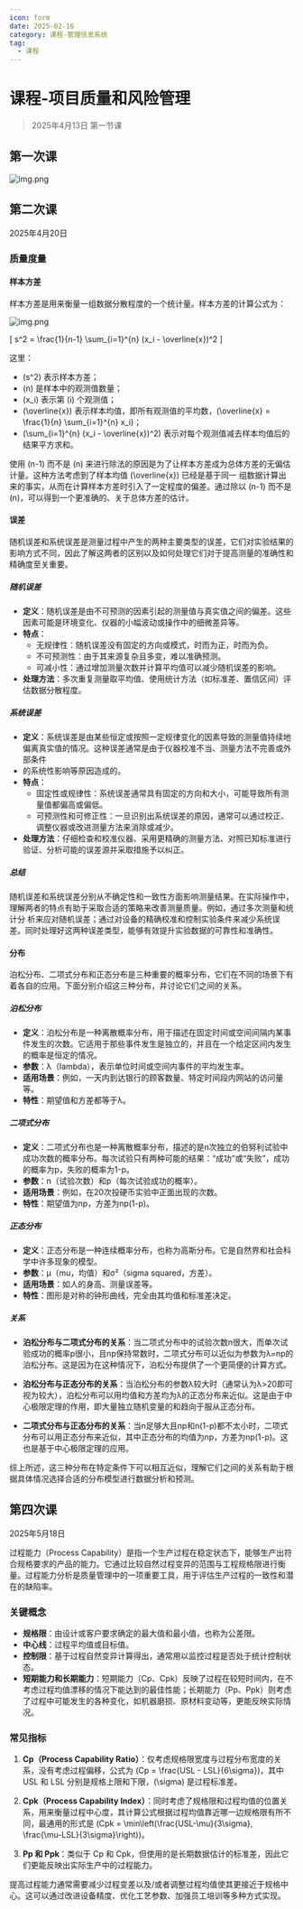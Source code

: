 ```yaml
---
icon: form
date: 2025-02-16
category: 课程-管理信息系统
tag:
  - 课程
---
```

# 课程-项目质量和风险管理 
> 2025年4月13日 第一节课  
>   
>  

## 第一次课

![img.png](assets/check.png)
  
## 第二次课
2025年4月20日   

### 质量度量 

#### 样本方差
样本方差是用来衡量一组数据分散程度的一个统计量。样本方差的计算公式为：

![img.png](assets/formulaYb.png)

\[ s^2 = \frac{1}{n-1} \sum_{i=1}^{n} (x_i - \overline{x})^2 \]

这里：
- \(s^2\) 表示样本方差；
- \(n\) 是样本中的观测值数量；
- \(x_i\) 表示第 \(i\) 个观测值；
- \(\overline{x}\) 表示样本均值，即所有观测值的平均数，\(\overline{x} = \frac{1}{n} \sum_{i=1}^{n} x_i\)；
- \(\sum_{i=1}^{n} (x_i - \overline{x})^2\) 表示对每个观测值减去样本均值后的结果平方求和。

使用 \(n-1\) 而不是 \(n\) 来进行除法的原因是为了让样本方差成为总体方差的无偏估计量。这种方法考虑到了样本均值 \(\overline{x}\) 已经是基于同一
组数据计算出来的事实，从而在计算样本方差时引入了一定程度的偏差。通过除以 \(n-1\) 而不是 \(n\)，可以得到一个更准确的、关于总体方差的估计。


#### 误差
随机误差和系统误差是测量过程中产生的两种主要类型的误差，它们对实验结果的影响方式不同，因此了解这两者的区别以及如何处理它们对于提高测量的准确性和精确度至关重要。

##### 随机误差

- **定义**：随机误差是由不可预测的因素引起的测量值与真实值之间的偏差。这些因素可能是环境变化、仪器的小幅波动或操作中的细微差异等。
- **特点**：
    - 无规律性：随机误差没有固定的方向或模式，时而为正，时而为负。
    - 不可预测性：由于其来源复杂且多变，难以准确预测。
    - 可减小性：通过增加测量次数并计算平均值可以减少随机误差的影响。
- **处理方法**：多次重复测量取平均值、使用统计方法（如标准差、置信区间）评估数据分散程度。

##### 系统误差

- **定义**：系统误差是由某些恒定或按照一定规律变化的因素导致的测量值持续地偏离真实值的情况。这种误差通常是由于仪器校准不当、测量方法不完善或外部条件
- 的系统性影响等原因造成的。
- **特点**：
    - 固定性或规律性：系统误差通常具有固定的方向和大小，可能导致所有测量值都偏高或偏低。
    - 可预测性和可修正性：一旦识别出系统误差的原因，通常可以通过校正、调整仪器或改进测量方法来消除或减少。
- **处理方法**：仔细检查和校准仪器、采用更精确的测量方法、对照已知标准进行验证、分析可能的误差源并采取措施予以纠正。

##### 总结

随机误差和系统误差分别从不确定性和一致性方面影响测量结果。在实际操作中，理解两者的特点有助于采取合适的策略来改善测量质量。例如，通过多次测量和统计分
析来应对随机误差；通过对设备的精确校准和控制实验条件来减少系统误差。同时处理好这两种误差类型，能够有效提升实验数据的可靠性和准确性。


#### 分布
泊松分布、二项式分布和正态分布是三种重要的概率分布，它们在不同的场景下有着各自的应用。下面分别介绍这三种分布，并讨论它们之间的关系。

##### 泊松分布

- **定义**：泊松分布是一种离散概率分布，用于描述在固定时间或空间间隔内某事件发生的次数。它适用于那些事件发生是独立的，并且在一个给定区间内发生的概率是恒定的情况。
- **参数**：λ（lambda），表示单位时间或空间内事件的平均发生率。
- **适用场景**：例如，一天内到达银行的顾客数量、特定时间段内网站的访问量等。
- **特性**：期望值和方差都等于λ。

##### 二项式分布

- **定义**：二项式分布也是一种离散概率分布，描述的是n次独立的伯努利试验中成功次数的概率分布。每次试验只有两种可能的结果：“成功”或“失败”，成功的概率为p，失败的概率为1-p。
- **参数**：n（试验次数）和p（每次试验成功的概率）。
- **适用场景**：例如，在20次投硬币实验中正面出现的次数。
- **特性**：期望值为np，方差为np(1-p)。

##### 正态分布

- **定义**：正态分布是一种连续概率分布，也称为高斯分布。它是自然界和社会科学中许多现象的模型。
- **参数**：μ（mu，均值）和σ²（sigma squared，方差）。
- **适用场景**：如人的身高、测量误差等。
- **特性**：图形是对称的钟形曲线，完全由其均值和标准差决定。

##### 关系

- **泊松分布与二项式分布的关系**：当二项式分布中的试验次数n很大，而单次试验成功的概率p很小，且np保持常数时，二项式分布可以近似为参数为λ=np的泊松分布。这是因为在这种情况下，泊松分布提供了一个更简便的计算方式。

- **泊松分布与正态分布的关系**：当泊松分布的参数λ较大时（通常认为λ>20即可视为较大），泊松分布可以用均值和方差均为λ的正态分布来近似。这是由于中心极限定理的作用，即大量独立随机变量的和趋向于服从正态分布。

- **二项式分布与正态分布的关系**：当n足够大且np和n(1-p)都不太小时，二项式分布可以用正态分布来近似，其中正态分布的均值为np，方差为np(1-p)。这也是基于中心极限定理的应用。

综上所述，这三种分布在特定条件下可以相互近似，理解它们之间的关系有助于根据具体情况选择合适的分布模型进行数据分析和预测。


## 第四次课
2025年5月18日 

过程能力（Process Capability）是指一个生产过程在稳定状态下，能够生产出符合规格要求的产品的能力。它通过比较自然过程变异的范围与工程规格限进行衡量。过程能力分析是质量管理中的一项重要工具，用于评估生产过程的一致性和潜在的缺陷率。

### 关键概念

- **规格限**：由设计或客户要求确定的最大值和最小值，也称为公差限。
- **中心线**：过程平均值或目标值。
- **控制限**：基于过程自然变异计算得出，通常用以监控过程是否处于统计控制状态。
- **短期能力和长期能力**：短期能力（Cp、Cpk）反映了过程在较短时间内，在不考虑过程均值漂移的情况下能达到的最佳性能；长期能力（Pp、Ppk）则考虑了过程中可能发生的各种变化，如机器磨损、原材料变动等，更能反映实际情况。

### 常见指标

1. **Cp（Process Capability Ratio）**：仅考虑规格限宽度与过程分布宽度的关系，没有考虑过程偏移，公式为 \(Cp = \frac{USL - LSL}{6\sigma}\)，其中 USL 和 LSL 分别是规格上限和下限，\(\sigma\) 是过程标准差。

2. **Cpk（Process Capability Index）**：同时考虑了规格限和过程均值的位置关系，用来衡量过程中心度，其计算公式根据过程均值靠近哪一边规格限有所不同，最通用的形式是 \(Cpk = \min\left(\frac{USL-\mu}{3\sigma}, \frac{\mu-LSL}{3\sigma}\right)\)。

3. **Pp 和 Ppk**：类似于 Cp 和 Cpk，但使用的是长期数据估计的标准差，因此它们更能反映出实际生产中的过程能力。

提高过程能力通常需要减少过程变差以及/或者调整过程均值使其更接近于规格中心。这可以通过改进设备精度、优化工艺参数、加强员工培训等多种方式实现。  

